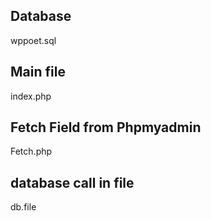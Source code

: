 ## Database 
 wppoet.sql

## Main file
 index.php

## Fetch Field from Phpmyadmin 
Fetch.php 

## database call in file 
db.file
